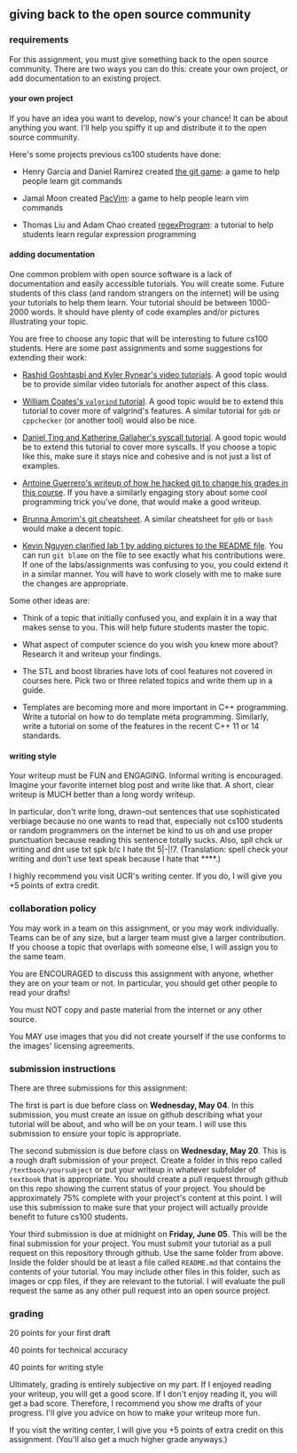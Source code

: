 ## giving back to the open source community

### requirements

For this assignment, you must give something back to the open source community.
There are two ways you can do this: create your own project, or add documentation to an existing project.

#### your own project

If you have an idea you want to develop, now's your chance!
It can be about anything you want.
I'll help you spiffy it up and distribute it to the open source community.

Here's some projects previous cs100 students have done:

* Henry Garcia and Daniel Ramirez created [the git game](https://github.com/hgarc014/git-game): a game to help people learn git commands

* Jamal Moon created [PacVim](https://github.com/jmoon018/PacVim): a game to help people learn vim commands

* Thomas Liu and Adam Chao created [regexProgram](https://github.com/Liniarc/regexProgram): a tutorial to help students learn regular expression programming

#### adding documentation

One common problem with open source software is a lack of documentation and easily accessible tutorials.
You will create some.
Future students of this class (and random strangers on the internet) will be using your tutorials to help them learn.
Your tutorial should be between 1000-2000 words.
It should have plenty of code examples and/or pictures illustrating your topic.

You are free to choose any topic that will be interesting to future cs100 students.
Here are some past assignments and some suggestions for extending their work:

* [Rashid Goshtasbi and Kyler Rynear's video tutorials](https://izbicki.me/blog/videoguide-for-github-vim-bash.html).
A good topic would be to provide similar video tutorials for another aspect of this class.

* [William Coates's `valgrind` tutorial](../../../textbook/tools/valgrind).
A good topic would be to extend this tutorial to cover more of valgrind's features.
A similar tutorial for `gdb` or `cppchecker` (or another tool) would also be nice.

* [Daniel Ting and Katherine Gallaher's syscall tutorial](../../../textbook/assignment-help/syscalls).
A good topic would be to extend this tutorial to cover more syscalls.
If you choose a topic like this, make sure it stays nice and cohesive and is not just a list of examples.

* [Antoine Guerrero's writeup of how he hacked git to change his grades in this course](https://github.com/aguerrero/Faking-Git-Commits).
If you have a similarly engaging story about some cool programming trick you've done, that would make a good writeup.

* [Brunna Amorim's git cheatsheet](../../../textbook/cheatsheets/git-cheatsheet.md).
A similar cheatsheet for `gdb` or `bash` would make a decent topic.

* [Kevin Nguyen clarified lab 1 by adding pictures to the README file](../../lab/lab1-git).
You can run `git blame` on the file to see exactly what his contributions were.
If one of the labs/assignments was confusing to you, you could extend it in a similar manner.
You will have to work closely with me to make sure the changes are appropriate.

Some other ideas are:

* Think of a topic that initially confused you, and explain it in a way that makes sense to you.
This will help future students master the topic.

* What aspect of computer science do you wish you knew more about?
Research it and writeup your findings.

* The STL and boost libraries have lots of cool features not covered in courses here.
Pick two or three related topics and write them up in a guide.

* Templates are becoming more and more important in C++ programming.
Write a tutorial on how to do template meta programming.
Similarly, write a tutorial on some of the features in the recent C++ 11 or 14 standards.

<!--One simple way to format these tutorials is as a "top ten list."  For example, the project might be "the top ten most useful bash commands."  Then provide ten commands from bash and show how they work and why they're useful.-->

#### writing style

Your writeup must be FUN and ENGAGING.
Informal writing is encouraged.
Imagine your favorite internet blog post and write like that.
A short, clear writeup is MUCH better than a long wordy writeup.

In particular, don't write long, drawn-out sentences that use sophisticated verbiage because no one wants to read that, especially not cs100 students or random programmers on the internet be kind to us oh and use proper punctuation because reading this sentence totally sucks.
Also, spll chck ur writing and dnt use txt spk b/c I hate tht 5|-|!7.
(Translation: spell check your writing and don't use text speak because I hate that ****.)

I highly recommend you visit UCR's writing center.
If you do, I will give you +5 points of extra credit.

### collaboration policy

You may work in a team on this assignment, or you may work individually.
Teams can be of any size, but a larger team must give a larger contribution.
If you choose a topic that overlaps with someone else, I will assign you to the same team.

You are ENCOURAGED to discuss this assignment with anyone, whether they are on your team or not.
In particular, you should get other people to read your drafts!

You must NOT copy and paste material from the internet or any other source.

You MAY use images that you did not create yourself if the use conforms to the images' licensing agreements.

### submission instructions

There are three submissions for this assignment:

The first is part is due before class on **Wednesday, May 04**.
In this submission, you must create an issue on github describing what your tutorial will be about, and who will be on your team.
I will use this submission to ensure your topic is appropriate.

The second submission is due before class on **Wednesday, May 20**.
This is a rough draft submission of your project.
Create a folder in this repo called `/textbook/yoursubject` or put your writeup in whatever subfolder of `textbook` that is appropriate.
You should create a pull request through github on this repo showing the current status of your project.
You should be approximately 75% complete with your project's content at this point.
I will use this submission to make sure that your project will actually provide benefit to future cs100 students.

Your third submission is due at midnight on **Friday, June 05**.
This will be the final submission for your project.
You must submit your tutorial as a pull request on this repository through github.
Use the same folder from above.
Inside the folder should be at least a file called `README.md` that contains the contents of your tutorial.
You may include other files in this folder, such as images or cpp files, if they are relevant to the tutorial.
I will evaluate the pull request the same as any other pull request into an open source project.

### grading

20 points for your first draft

40 points for technical accuracy

40 points for writing style

Ultimately, grading is entirely subjective on my part.
If I enjoyed reading your writeup, you will get a good score.
If I don't enjoy reading it, you will get a bad score.
Therefore, I recommend you show me drafts of your progress.
I'll give you advice on how to make your writeup more fun.

If you visit the writing center, I will give you +5 points of extra credit on this assignment.
(You'll also get a much higher grade anyways.)
